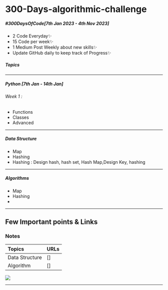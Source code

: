 # 300-Days-algorithmic-challenge

##### #300DaysOfCode[7th Jan 2023 - 4th Nov 2023]

- 2 Code Everyday✨
- 15 Code per week✨
- 1 Medium Post Weekly about new skills✨
- Update GitHub daily to keep track of Progress✨

##### Topics

---

##### Python [7th Jan - 14th Jan]

###### Week 1 :

- Functions
- Classes
- Advanced

---

##### Data Structure

- Map
- Hashing
- Hashing : Design hash, hash set, Hash Map,Design Key, hashing

---

##### Algorithms

- Map
- Hashing
- &nbsp;

---

## Few Important points & Links

### Notes

| Topics         | URLs |
| :------------- | ---- |
| Data Structure | []   |
| Algorithm      | []   |

![](https://kajabi-storefronts-production.kajabi-cdn.com/kajabi-storefronts-production/products/306049/images/EDEK0CQaRFm7VyYLjZJ3_bigo.jpg)

---
